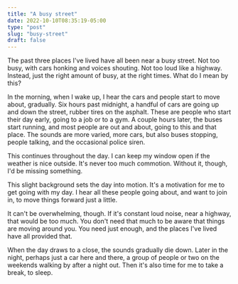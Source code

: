 ```yaml
---
title: "A busy street"
date: 2022-10-10T08:35:19-05:00
type: "post"
slug: "busy-street"
draft: false
---
```


The past three places I've lived have all been near a busy street. Not too
busy, with cars honking and voices shouting. Not too loud like a highway.
Instead, just the right amount of busy, at the right times. What do I mean by
this?

In the morning, when I wake up, I hear the cars and people start to move about,
gradually. Six hours past midnight, a handful of cars are going up and down the
street, rubber tires on the asphalt. These are people who start their day
early, going to a job or to a gym. A couple hours later, the buses start
running, and most people are out and about, going to this and that place. The
sounds are more varied, more cars, but also buses stopping, people talking, and
the occasional police siren.

This continues throughout the day. I can keep my window open if the weather is
nice outside. It's never too much commotion. Without it, though, I'd be missing
something.

This slight background sets the day into motion. It's a motivation for me to
get going with my day. I hear all these people going about, and want to join
in, to move things forward just a little.

It can't be overwhelming, though. If it's constant loud noise, near a highway,
that would be too much. You don't need that much to be aware that things are
moving around you. You need just enough, and the places I've lived have all
provided that.

When the day draws to a close, the sounds gradually die down. Later in the
night, perhaps just a car here and there, a group of people or two on the
weekends walking by after a night out. Then it's also time for me to take a
break, to sleep.
